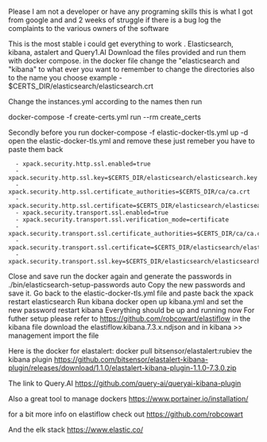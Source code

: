 Please  I am not a developer or have any programing skills this is what I got from google and and 2 weeks of struggle if there is a bug log the complaints to the various owners of the software

This is the most stable i could get everything to work . Elasticsearch, kibana, astalert and Query1.AI
Download the files provided and run them with docker compose.
in the docker file change the "elasticsearch and "kibana" to what ever you want to remember to change 
the directories also to the name you choose example - $CERTS_DIR/elasticsearch/elasticsearch.crt

Change the instances.yml according to the names then run 

docker-compose -f create-certs.yml run --rm create_certs

Secondly before you run docker-compose -f elastic-docker-tls.yml up -d open the elastic-docker-tls.yml and remove these just remeber you have to paste them back

      - xpack.security.http.ssl.enabled=true
      - xpack.security.http.ssl.key=$CERTS_DIR/elasticsearch/elasticsearch.key
      - xpack.security.http.ssl.certificate_authorities=$CERTS_DIR/ca/ca.crt
      - xpack.security.http.ssl.certificate=$CERTS_DIR/elasticsearch/elasticsearch.crt
      - xpack.security.transport.ssl.enabled=true
      - xpack.security.transport.ssl.verification_mode=certificate
      - xpack.security.transport.ssl.certificate_authorities=$CERTS_DIR/ca/ca.crt
      - xpack.security.transport.ssl.certificate=$CERTS_DIR/elasticsearch/elasticsearch.crt
      - xpack.security.transport.ssl.key=$CERTS_DIR/elasticsearch/elasticsearch.key
Close and save run the docker again and generate the passwords in ./bin/elasticsearch-setup-passwords auto
Copy the new passwords and save it.
Go back to the elastic-docker-tls.yml file and paste back the xpack restart elasticsearch
Run kibana docker open up kibana.yml and set the new password restart kibana
Everything should be up and running now
For futher setup please refer to https://github.com/robcowart/elastiflow in the kibana file download the  elastiflow.kibana.7.3.x.ndjson
and in kibana >> management import the file

Here is the docker for elastalert:  docker pull bitsensor/elastalert:rubiev 
the kibana plugin https://github.com/bitsensor/elastalert-kibana-plugin/releases/download/1.1.0/elastalert-kibana-plugin-1.1.0-7.3.0.zip

The link to Query.AI https://github.com/query-ai/queryai-kibana-plugin

Also a great tool to manage dockers https://www.portainer.io/installation/

for a bit more info on elastiflow check out https://github.com/robcowart

And the elk stack https://www.elastic.co/
